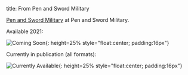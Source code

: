 title: From Pen and Sword Military

[Pen and Sword Military](https://www.pen-and-sword.co.uk/John-Cairns/a/7) at Pen and Sword Military.

Available 2021:

![Coming Soon]({static}/images/ComingSoon.png){: height=25% style="float:center; padding:16px"}

Currently in publication (all formats):

![Currently Available]({static}/images/PenAndSword.png){: height=25% style="float:center; padding:16px"}


